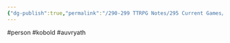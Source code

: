 ```yaml
---
{"dg-publish":true,"permalink":"/290-299 TTRPG Notes/295 Current Games/11 Weeping City/Wiki/Person/Digby/"}
---
```



#person #kobold #auvryath 